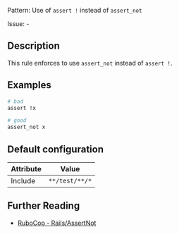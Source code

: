 Pattern: Use of `assert !` instead of `assert_not`

Issue: -

## Description

This rule enforces to use `assert_not` instead of `assert !`.

## Examples

```ruby
# bad
assert !x

# good
assert_not x
```

## Default configuration

Attribute | Value
--- | ---
Include | `**/test/**/*`

## Further Reading

* [RuboCop - Rails/AssertNot](https://rubocop.readthedocs.io/en/latest/cops_rails/#railsassertnot)
